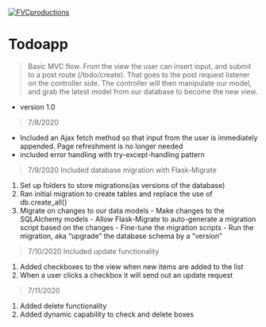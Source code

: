<a href="http://fvcproductions.com"><img src="https://avatars1.githubusercontent.com/u/4284691?v=3&s=200" title="FVCproductions" alt="FVCproductions"></a>

<!-- [![FVCproductions](https://avatars1.githubusercontent.com/u/4284691?v=3&s=200)](http://fvcproductions.com) -->


# Todoapp

> Basic MVC flow. From the view the user can insert input, and submit to a post route (/todo/create). That goes to the post request listener on the controller side. The controller will then manipulate our model, and grab the latest model from our database to become the new view.


- version 1.0
> 7/8/2020
- Included an Ajax fetch method so that input from the user is immediately appended. Page refreshment is no longer needed
- included error handling with try-except-handling pattern
>7/9/2020
Included database migration with Flask-Migrate
  1. Set up folders to store migrations(as versions of the database)
  2. Ran initial migration to create tables and replace the use of db.create_all()
  3. Migrate on changes to our data models
    - Make changes to the SQLAlchemy models
    - Allow Flask-Migrate to auto-generate a migration script based on the changes
    - Fine-tune the migration scripts
    - Run the migration, aka “upgrade” the database schema by a “version”
>7/10/2020 Included update functionality
1. Added checkboxes to the view when new items are added to the list
2. When a user clicks a checkbox it will send out an update request
>7/11/2020
1. Added delete functionality
2. Added dynamic capability to check and delete boxes
